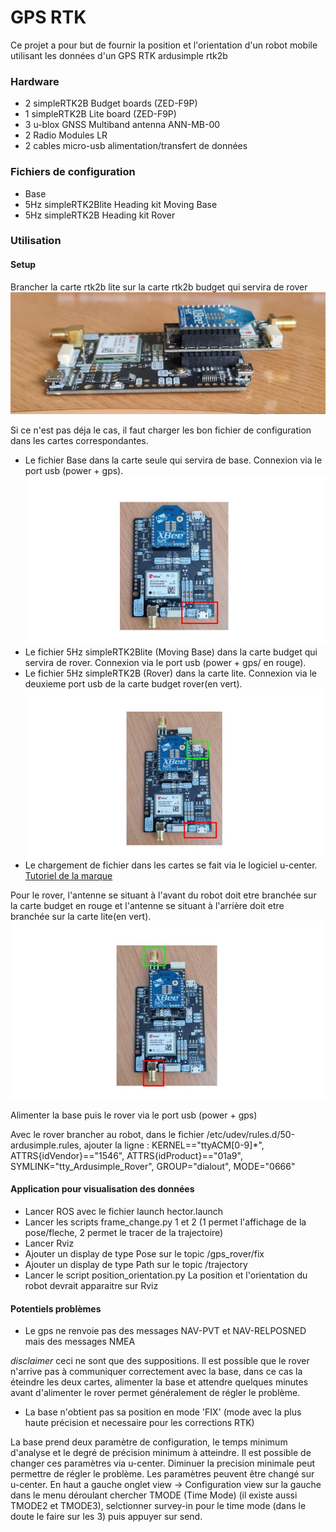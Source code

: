 # GPS RTK

Ce projet a pour but de fournir la position et l'orientation d'un robot mobile utilisant les données d'un GPS RTK ardusimple rtk2b

### Hardware

* 2 simpleRTK2B Budget boards (ZED-F9P)
* 1 simpleRTK2B Lite board (ZED-F9P)
* 3 u-blox GNSS Multiband antenna ANN-MB-00
* 2 Radio Modules LR
* 2 cables micro-usb alimentation/transfert de données

### Fichiers de configuration

* Base
* 5Hz simpleRTK2Blite Heading kit Moving Base
* 5Hz simpleRTK2B Heading kit Rover

### Utilisation
#### Setup
Brancher la carte rtk2b lite sur la carte rtk2b budget qui servira de rover 
![image du montage des cartes](images/budget_plus_lite.jpg)

Si ce n'est pas déja le cas, il faut charger les bon fichier de configuration dans les cartes correspondantes.

* Le fichier Base dans la carte seule qui servira de base. Connexion via le port usb (power + gps).
![image branchement base](images/Base.jpg)
* Le fichier 5Hz simpleRTK2Blite (Moving Base) dans la carte budget qui servira de rover.  Connexion via le port usb (power + gps/ en rouge).
* Le fichier 5Hz simpleRTK2B (Rover) dans la carte lite. Connexion via le deuxieme port usb de la carte budget rover(en vert).
![image rover](images/Rover_branchement.jpg)
* Le chargement de fichier dans les cartes se fait via le logiciel u-center.
[Tutoriel de la marque](https://www.ardusimple.com/configuration-files/)

Pour le rover, l'antenne se situant à l'avant du robot doit etre branchée sur la carte budget en rouge et l'antenne se situant à l'arrière doit etre branchée sur la carte lite(en vert).
![image_antennes rover](images/Rover_Antennes.jpg)

Alimenter la base puis le rover via le port usb (power + gps) 

Avec le rover brancher au robot, dans le fichier /etc/udev/rules.d/50-ardusimple.rules, ajouter la ligne : KERNEL=="ttyACM[0-9]*", ATTRS{idVendor}=="1546", ATTRS{idProduct}=="01a9", SYMLINK="tty_Ardusimple_Rover", GROUP="dialout", MODE="0666"


#### Application pour visualisation des données

* Lancer ROS avec le fichier launch hector.launch 
* Lancer les scripts frame_change.py 1 et 2 (1 permet l'affichage de la pose/fleche, 2 permet le tracer de la trajectoire)
* Lancer Rviz
* Ajouter un display de type Pose sur le topic /gps_rover/fix
* Ajouter un display de type Path sur le topic /trajectory
* Lancer le script position_orientation.py
La position et l'orientation du robot devrait apparaitre sur Rviz


#### Potentiels problèmes 

* Le gps ne renvoie pas des messages NAV-PVT et NAV-RELPOSNED mais des messages NMEA
  
*disclaimer* ceci ne sont que des suppositions. Il est possible que le rover n'arrive pas à communiquer correctement avec la base, dans ce cas la éteindre les deux cartes, alimenter la base et attendre quelques minutes avant d'alimenter le rover permet généralement de régler le problème.

* La base n'obtient pas sa position en mode 'FIX' (mode avec la plus haute précision et necessaire pour les corrections RTK)

La base prend deux paramètre de configuration, le temps minimum d'analyse et le degré de précision minimum à atteindre. Il est possible de changer ces paramètres via u-center. Diminuer la precision minimale peut permettre de régler le problème. 
Les paramètres peuvent être changé sur u-center. En haut a gauche onglet view -> Configuration view sur la gauche dans le menu déroulant chercher TMODE (Time Mode) (il existe aussi TMODE2 et TMODE3), selctionner survey-in pour le time mode (dans le doute le faire sur les 3) puis appuyer sur send.










